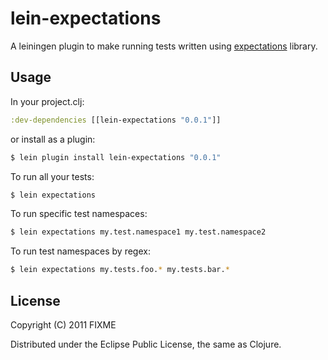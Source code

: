 # lein-expectations

A leiningen plugin to make running tests written using [expectations](https://github.com/jaycfields/expectations) library.

## Usage

In your project.clj:

```clojure
:dev-dependencies [[lein-expectations "0.0.1"]]
```

or install as a plugin:

```bash
$ lein plugin install lein-expectations "0.0.1"
```

To run all your tests:

```bash
$ lein expectations
```

To run specific test namespaces:

```bash
$ lein expectations my.test.namespace1 my.test.namespace2
```

To run test namespaces by regex:

```bash
$ lein expectations my.tests.foo.* my.tests.bar.*
```

## License

Copyright (C) 2011 FIXME

Distributed under the Eclipse Public License, the same as Clojure.
